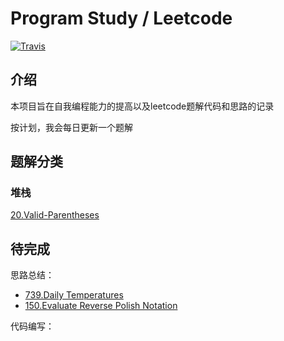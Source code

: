 # Program Study / Leetcode
[![Travis](https://img.shields.io/badge/language-C++-green.svg)]() 

## 介绍
本项目旨在自我编程能力的提高以及leetcode题解代码和思路的记录

按计划，我会每日更新一个题解

## 题解分类
### 堆栈
[20.Valid-Parentheses](./ProblemsSolved/20.Valid-Parentheses.md)

## 待完成
思路总结：
- [739.Daily Temperatures](./ProblemsSolved/739.Daily-Temperatures.md)
- [150.Evaluate Reverse Polish Notation](./ProblemsSolved/150.Evaluate-Reverse-Polish-Notation.md)

代码编写：



